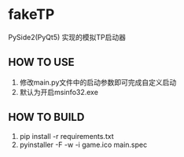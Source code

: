 # fakeTP
PySide2(PyQt5) 实现的模拟TP启动器

## HOW TO USE
1. 修改main.py文件中的启动参数即可完成自定义启动
2. 默认为开启msinfo32.exe

## HOW TO BUILD
1. pip install -r requirements.txt
2. pyinstaller -F -w -i game.ico main.spec



